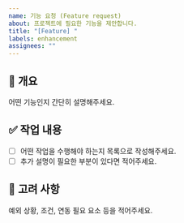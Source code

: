 ```yaml
---
name: 기능 요청 (Feature request)
about: 프로젝트에 필요한 기능을 제안합니다.
title: "[Feature] "
labels: enhancement
assignees: ""
---
```


## 📌 개요

어떤 기능인지 간단히 설명해주세요.

## ✅ 작업 내용

- [ ] 어떤 작업을 수행해야 하는지 목록으로 작성해주세요.
- [ ] 추가 설명이 필요한 부분이 있다면 적어주세요.

## 🤔 고려 사항

예외 상황, 조건, 연동 필요 요소 등을 적어주세요.
